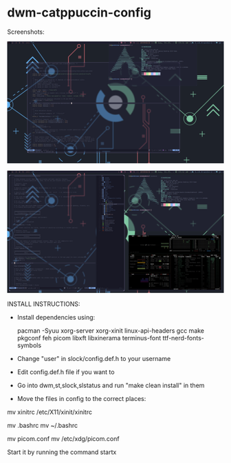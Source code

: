 # dwm-catppuccin-config

Screenshots:

![floating.png](https://github.com/chicken-transfer4/dwm-catppuccin-config/blob/main/screenshots/floating.png?raw=true)

![tiling.png](https://github.com/chicken-transfer4/dwm-catppuccin-config/blob/main/screenshots/tiling.png?raw=true)

INSTALL INSTRUCTIONS: 
* Install dependencies using:

   pacman -Syuu xorg-server xorg-xinit linux-api-headers gcc make pkgconf feh picom libxft libxinerama terminus-font ttf-nerd-fonts-symbols

* Change "user" in slock/config.def.h to your username 


* Edit config.def.h file if you want to


* Go into dwm,st,slock,slstatus and run "make clean install" in them


* Move the files in config to the correct places:

mv xinitrc /etc/X11/xinit/xinitrc

mv .bashrc mv ~/.bashrc

mv picom.conf mv /etc/xdg/picom.conf



Start it by running the command startx
